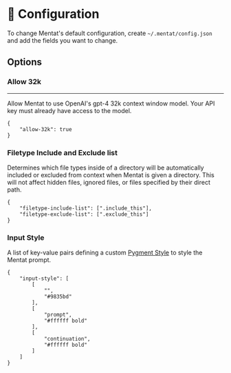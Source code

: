 # 🔧 Configuration

To change Mentat's default configuration, create `~/.mentat/config.json` and add the fields you want to change.

## Options

### Allow 32k
___
Allow Mentat to use OpenAI's gpt-4 32k context window model. Your API key must already have access to the model.
```
{
    "allow-32k": true
}
```

### Filetype Include and Exclude list
Determines which file types inside of a directory will be automatically included or excluded from context when Mentat is given a directory. This will not affect hidden files, ignored files, or files specified by their direct path.
```
{
    "filetype-include-list": [".include_this"],
    "filetype-exclude-list": [".exclude_this"]
}
```

### Input Style
A list of key-value pairs defining a custom [Pygment Style](https://pygments.org/docs/styledevelopment/) to style the Mentat prompt.
```
{
    "input-style": [
        [
            "",
            "#9835bd"
        ],
        [
            "prompt",
            "#ffffff bold"
        ],
        [
            "continuation",
            "#ffffff bold"
        ]
    ]
}
```

